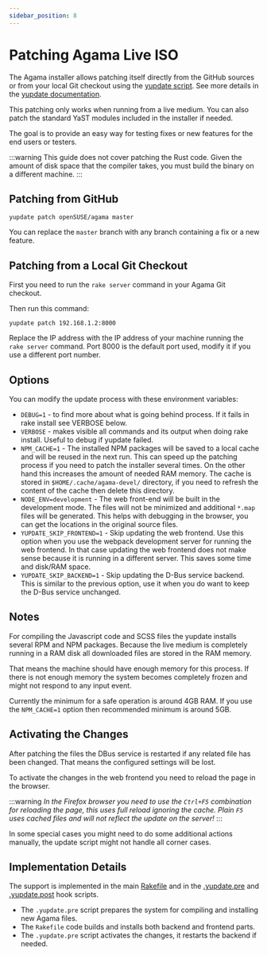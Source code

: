 ```yaml
---
sidebar_position: 8
---
```


# Patching Agama Live ISO

The Agama installer allows patching itself directly from the GitHub sources or from your local Git
checkout using the [yupdate
script](https://github.com/yast/yast-installation/blob/master/bin/yupdate). See more details in the
[yupdate documentation](https://github.com/yast/yast-installation/blob/master/doc/yupdate.md).

This patching only works when running from a live medium. You can also patch the standard YaST
modules included in the installer if needed.

The goal is to provide an easy way for testing fixes or new features for the end users or testers.

:::warning
This guide does not cover patching the Rust code. Given the amount of disk space that the compiler
takes, you must build the binary on a different machine.
:::

## Patching from GitHub

```console
yupdate patch openSUSE/agama master
```

You can replace the `master` branch with any branch containing a fix or a new feature.

## Patching from a Local Git Checkout

First you need to run the `rake server` command in your Agama Git checkout.

Then run this command:

```console
yupdate patch 192.168.1.2:8000
```

Replace the IP address with the IP address of your machine running the `rake server` command. Port
8000 is the default port used, modify it if you use a different port number.

## Options

You can modify the update process with these environment variables:

- `DEBUG=1` - to find more about what is going behind process. If it fails in rake install see
  VERBOSE below.
- `VERBOSE` - makes visible all commands and its output when doing rake install. Useful to debug if
  yupdate failed.
- `NPM_CACHE=1` - The installed NPM packages will be saved to a local cache and will be reused in
  the next run. This can speed up the patching process if you need to patch the installer several
  times. On the other hand this increases the amount of needed RAM memory. The cache is stored in
  `$HOME/.cache/agama-devel/` directory, if you need to refresh the content of the cache then delete
  this directory.
- `NODE_ENV=development` - The web front-end will be built in the development mode. The files will
  not be minimized and additional `*.map` files will be generated. This helps with debugging in the
  browser, you can get the locations in the original source files.
- `YUPDATE_SKIP_FRONTEND=1` - Skip updating the web frontend. Use this option when you use the
  webpack development server for running the web frontend. In that case updating the web frontend does
  not make sense because it is running in a different server. This saves some time and disk/RAM space.
- `YUPDATE_SKIP_BACKEND=1` - Skip updating the D-Bus service backend. This is similar to the
  previous option, use it when you do want to keep the D-Bus service unchanged.

## Notes

For compiling the Javascript code and SCSS files the yupdate installs several RPM and NPM packages.
Because the live medium is completely running in a RAM disk all downloaded files are stored in the
RAM memory.

That means the machine should have enough memory for this process. If there is not enough memory the
system becomes completely frozen and might not respond to any input event.

Currently the minimum for a safe operation is around 4GB RAM. If you use the `NPM_CACHE=1` option
then recommended minimum is around 5GB.

## Activating the Changes

After patching the files the DBus service is restarted if any related file has been changed. That
means the configured settings will be lost.

To activate the changes in the web frontend you need to reload the page in the browser.

:::warning
_In the Firefox browser you need to use the `Ctrl+F5` combination for reloading the page,
this uses full reload ignoring the cache. Plain `F5` uses cached files and will not reflect the
update on the server!_
:::

In some special cases you might need to do some additional actions manually, the update script might
not handle all corner cases.

## Implementation Details

The support is implemented in the main
[Rakefile](https://github.com/openSUSE/agama/blob/master/Rakefile) and in the
[.yupdate.pre](https://github.com/openSUSE/agama/blob/master/.yupdate.pre) and
[.yupdate.post](https://github.com/openSUSE/agama/blob/master/.yupdate.post) hook scripts.

- The `.yupdate.pre` script prepares the system for compiling and installing new Agama files.
- The `Rakefile` code builds and installs both backend and frontend parts.
- The `.yupdate.pre` script activates the changes, it restarts the backend if needed.

